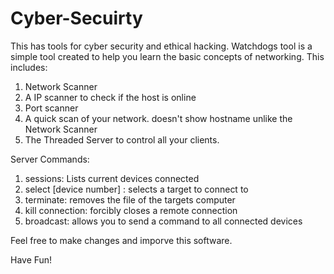 # Cyber-Secuirty
This has tools for cyber security and ethical hacking.
Watchdogs tool is a simple tool created to help you learn the basic concepts of networking.
This includes:
1) Network Scanner
2) A IP scanner to check if the host is online
3) Port scanner
4) A quick scan of your network. doesn't show hostname unlike the Network Scanner
5) The Threaded Server to control all your clients.

Server Commands:
1) sessions: Lists current devices connected
2) select [device number] : selects a target to connect to
3) terminate: removes the file of the targets computer
4) kill connection: forcibly closes a remote connection
5) broadcast: allows you to send a command to all connected devices

Feel free to make changes and imporve this software.

Have Fun!
